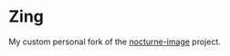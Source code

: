 # Zing

My custom personal fork of the [nocturne-image](https://github.com/brandonsaldan/nocturne-image) project.